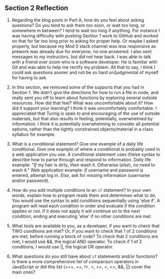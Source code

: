 ## Section 2 Reflection

1. Regarding the blog posts in Part A, how do you feel about asking questions? Do you tend to ask them too soon, or wait too long, or somewhere in between?
I tend to wait too long if anything. For instance I was having difficulty with pushing Section 1 work to GitHub and worked on that for far too long prior to asking for proper help. Or maybe I asked properly, but because my Mod 0 slack channel was less responsive as prework was already due for everyone, no one answered. I also sent messages to my instructors, but did not hear back. I was able to talk with a friend over zoom who is a software developer. He is familiar with Git and was able to help me rectify my problem. All that to say, I think I could ask questions sooner and not be so hard on/judgmental of myself for having to ask.

1. In this section, we removed some of the supports that you had in Section 1. We didn't give the directions for how to run a file in node, and really sent you off to learn about functions by exploring several outside resources. How did that feel? What was uncomfortable about it? How did it support your learning?
I think it was uncomfortably comfortable. I appreciated that Turing is open to and encouraging of the use of outside materials, but that also results in feeling, potentially, overwhelmed by information. I think it is potentially overwhelming to consider all potential options, rather than the tightly constrained objects/material in a class syllabus for example.

1. What is a conditional statement? Give one example of a daily life conditional. Give one example of where a conditional is probably used in a web application you use. A conditional statement uses if/else syntax to describe how to parse through and respond to information. Daily life example: "*If* my hair is dirty, *then* wash it. Otherwise (*else*), no need to wash it." Web application example: *If* username and password is entered, attempt log in. *Else*, ask for missing information (username and/or password).

1. How do you add multiple conditions to an `if` statement? In your own words, explain how to program reads them and determines what to do.
You would use the syntax to add conditions sequentially using 'else if'. A program will read each condition in order and evaluate if the condition applies or not. If it does not apply it will continue on to the next condition, ending and executing 'else' if no other conditions are met.

1. What tools are available to you, as a developer, if you want to check that TWO conditions are met? Or, if you want to check that 1 of 2 conditions are met, before running a block of code? To check that 2 conditions are met, I would use &&, the logical AND operator. To check if 1 of 2 conditions, I would use ||, the logical OR operator.

1. What questions do you still have about `if` statements and/or functions? Is there a more comprehensive list of comparison operators in JavaScript or did this list (===, ==, !=. >, >=, <, <=, &&, ||) cover the main ones?
